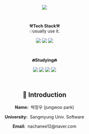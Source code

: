 <p align = "center">
<img src="https://capsule-render.vercel.app/api?type=waving&color=auto&height=300&section=header&text=Hello!&fontSize=70" />
</p>
<br>

<p align="center">
    <Strong>⚒️Tech Stack⚒️</Strong><br>
    💡usually use it.
</p>

<p align="center" display="inline-block">
<img src="https://img.shields.io/badge/C-A8B9CC?style=flat-square&logo=C&logoColor=white"/>
<img src="https://img.shields.io/badge/java-007396?style=flat-square&logo=java&logoColor=white"/>
<img src="https://img.shields.io/badge/Python-3776AB?style=flat-square&logo=Python&logoColor=white"/>
</p>
<br>
<p align="center">
    <Strong>🔥Studying🔥</Strong><br>
</p>
<p align="center" display="inline-block">
<img src="https://img.shields.io/badge/Spring-6DB33F?style=flat-square&logo=Spring&logoColor=white"/>
<img src="https://img.shields.io/badge/React-61DAFB?style=flat-square&logo=React&logoColor=black"/>
<img src="https://img.shields.io/badge/MySQL-4479A1?style=flat-square&logo=MySQL&logoColor=white"/>
<img src="https://img.shields.io/badge/JavaScript-F7DF1E?style=flat-square&logo=javascript&logoColor=black"/>
</p>
<br>
<div align="center">

<h2>👋 Introduction</h2>
<p><b>Name:</b>&nbsp;&nbsp;박정우 (jungwoo park)</p>
<p><b>University:</b>&nbsp;&nbsp;Sangmyung Univ. 
Software </p>
<p><b>Email:</b>&nbsp;&nbsp;nachanee12@naver.com</p>
<br>

